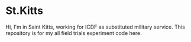 # St.Kitts
Hi, I'm in Saint Kitts, working for ICDF as substituted military service. This repository is for my all field trials experiment code here.
